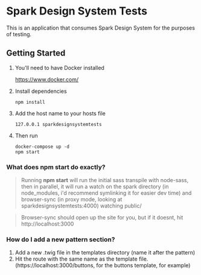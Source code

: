 # Spark Design System Tests

This is an application that consumes Spark Design System for the purposes of testing.

## Getting Started

1. You'll need to have Docker installed

   https://www.docker.com/

2. Install dependencies

   ```
   npm install
   ```

3. Add the host name to your hosts file

   ```
   127.0.0.1 sparkdesignsystemtests
   ```

4. Then run

   ```
   docker-compose up -d
   npm start
   ```

### What does npm start do exactly?

> Running **npm start** will run the initial sass transpile with node-sass, then in parallel, it will
> run a watch on the spark directory (in node_modules, i'd recommend symlinking it for easier dev time)
> and browser-sync (in proxy mode, looking at sparkdesignsystemtests:4000) watching public/

> Browser-sync should open up the site for you, but if it doesnt, hit http://localhost:3000

### How do I add a new pattern section?

1. Add a new .twig file in the templates directory (name it after the pattern)
2. Hit the route with the same name as the template file. (https://localhost:3000/buttons, for the buttons template, for example)